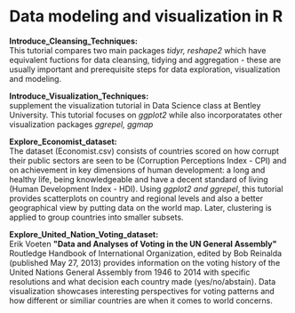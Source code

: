 # Data modeling and visualization in R  

**Introduce_Cleansing_Techniques:**   
This tutorial compares two main packages *tidyr, reshape2* which have equivalent fuctions for data cleansing, tidying and aggregation - these are usually important and prerequisite steps for data exploration, visualization and modeling. 

**Introduce_Visualization_Techniques:**   
supplement the visualization tutorial in Data Science class at Bentley University. This tutorial focuses on *ggplot2* while also incorporatates other visualization packages *ggrepel, ggmap*  

**Explore_Economist_dataset:**   
The dataset (Economist.csv) consists of countries scored on how corrupt their public sectors are seen to be (Corruption Perceptions Index - CPI) and on achievement in key dimensions of human development: a long and healthy life, being knowledgeable and have a decent standard of living (Human Development Index - HDI). Using *ggplot2 and ggrepel*, this tutorial provides scatterplots on country and regional levels and also a better geographical view by putting data on the world map. Later, clustering is applied to group countries into smaller subsets.

**Explore_United_Nation_Voting_dataset:**   
Erik Voeten **"Data and Analyses of Voting in the UN General Assembly"** Routledge Handbook of International Organization, edited by Bob Reinalda (published May 27, 2013) provides information on the voting history of the United Nations General Assembly from 1946 to 2014 with specific resolutions and what decision each country made (yes/no/abstain). Data visualization showcases interesting perspectives for voting patterns and how different or similiar countries are when it comes to world concerns.
